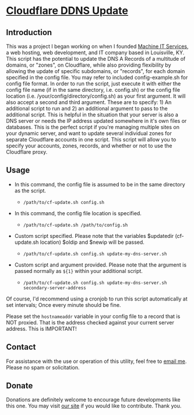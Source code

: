 # <a href="https://github.com/MachineITSvcs/Cloudflare-DDNS-Update" target="_blank">Cloudflare DDNS Update</a>

## Introduction

This was a project I began working on when I founded <a href="https://www.machineitservices.com/" target="_blank">Machine IT Services</a>, a web hosting, web development, and IT company based in Louisville, KY.
This script has the potential to update the DNS A Records of a multitude of domains, or "zones", on Cloudflare, while also providing flexibility by allowing the update of specific subdomains, or "records", for each domain specified in the config file.
You may refer to included config-example.sh for config file format. In order to run the script, just execute it with either the config file name (if in the same directory, i.e. config.sh) or the config file location (i.e. /your/config/directory/config.sh) as your first argument.
It will also accept a second and third argument. These are to specify: 1) An additional script to run and 2) an additional argument to pass to the additional script. This is helpful in the situation that your server is also a DNS server or needs the IP address updated somewhere in it's own files or databases.
This is the perfect script if you're managing multiple sites on your dynamic server, and want to update several individual zones for separate Cloudflare accounts in one script. This script will allow you to specify your accounts, zones, records, and whether or not to use the Cloudflare proxy.

## Usage

- In this command, the config file is assumed to be in the same directory as the script.
	- `/path/to/cf-update.sh config.sh`

- In this command, the config file location is specified.
	- `/path/to/cf-update.sh /path/to/config.sh`

- Custom script specified. Please note that the variables $updatedir (cf-update.sh location) $oldip and $newip will be passed.
	- `/path/to/cf-update.sh config.sh update-my-dns-server.sh`

- Custom script and argument provided. Please note that the argument is passed normally as `${1}` within your additional script.
	- `/path/to/cf-update.sh config.sh update-my-dns-server.sh secondary-server-address`

Of course, I'd recommend using a cronjob to run this script automatically at set intervals; Once every minute should be fine.

Please set the `hostnameaddr` variable in your config file to a record that is NOT proxied.
That is the address checked against your current server address. This is IMPORTANT!

## Contact

For assistance with the use or operation of this utility, feel free to <a href="mailto:contact@machineitservices.com">email me</a>. Please no spam or solicitation.

## Donate

Donations are definitely welcome to encourage future developments like this one. You may visit <a href="https://www.machineitservices.com/donate/" target="_blank">our site</a> if you would like to contribute. Thank you.
